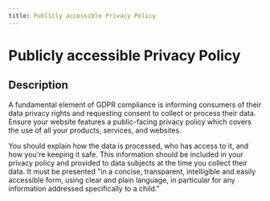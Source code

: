 ```yaml
---
title: Publicly accessible Privacy Policy
---
```

# Publicly accessible Privacy Policy

## Description
A fundamental element of GDPR compliance is informing consumers of their data privacy rights and requesting consent to collect or process their data. Ensure your website features a public-facing privacy policy which covers the use of all your products, services, and websites.

You should explain how the data is processed, who has access to it, and how you're keeping it safe. This information should be included in your privacy policy and provided to data subjects at the time you collect their data. It must be presented "in a concise, transparent, intelligible and easily accessible form, using clear and plain language, in particular for any information addressed specifically to a child."